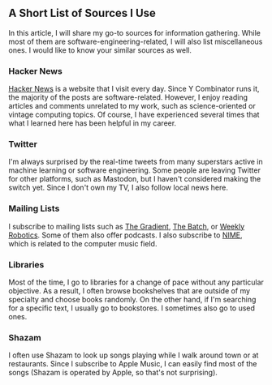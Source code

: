 ## A Short List of Sources I Use

In this article, I will share my go-to sources for information gathering. While most of them are software-engineering-related, I will also list miscellaneous ones. I would like to know your similar sources as well.

<!-- more -->

### Hacker News

[Hacker News](https://news.ycombinator.com/) is a website that I visit every day. Since Y Combinator runs it, the majority of the posts are software-related. However, I enjoy reading articles and comments unrelated to my work, such as science-oriented or vintage computing topics. Of course, I have experienced several times that what I learned here has been helpful in my career.

### Twitter

I'm always surprised by the real-time tweets from many superstars active in machine learning or software engineering. Some people are leaving Twitter for other platforms, such as Mastodon, but I haven't considered making the switch yet. Since I don't own my TV, I also follow local news here.

### Mailing Lists

I subscribe to mailing lists such as [The Gradient](https://thegradient.pub/), [The Batch](https://www.deeplearning.ai/the-batch/), or [Weekly Robotics](https://www.weeklyrobotics.com/). Some of them also offer podcasts. I also subscribe to [NIME](https://www.nime.org/list/), which is related to the computer music field.

### Libraries

Most of the time, I go to libraries for a change of pace without any particular objective. As a result, I often browse bookshelves that are outside of my specialty and choose books randomly. On the other hand, if I'm searching for a specific text, I usually go to bookstores. I sometimes also go to used ones.

### Shazam

I often use Shazam to look up songs playing while I walk around town or at restaurants. Since I subscribe to Apple Music, I can easily find most of the songs (Shazam is operated by Apple, so that's not surprising).
